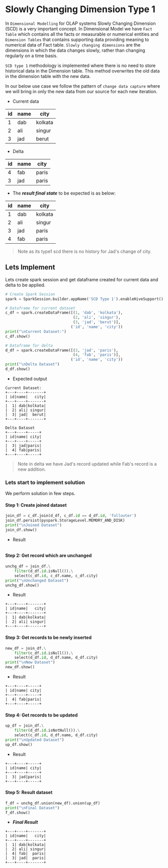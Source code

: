 # Slowly Changing Dimension Type 1


In `Dimensional Modelling` for OLAP systems Slowly Changing Dimension (SCD) is a very important concept. In Dimensional Model we have `Fact Table` which contains all the facts or measurable or numerical entities and `Dimension Tables` that contains supporting data providing meaning to numerical data of Fact table.
`Slowly changing dimensions` are the dimensions in which the data changes slowly, rather than changing regularly on a time basis.

`SCD type 1` methodology is implemented where there is no need to store historical data in the Dimension table. This method overwrites the old data in the dimension table with the new data.


In our below use case we follow the pattern of `change data capture` where we will bring in only the new data from our source for each new iteration. 

- Current data


|id|name|city|
|---|---|---|
|1|dab|kolkata|
|2|ali|singur|
|3|jad|berut|


- Delta

|id|name|city|
|---|---|---|
|4|fab|paris|
|3|jad|paris|


- The ***result final state*** to be expected is as below:

|id|name|city|
|---|---|---|
|1|dab|kolkata|
|2|ali|singur|
|3|jad|paris|
|4|fab|paris|

> Note as its type1 scd there is no history for Jad's change of city.



## Lets Implement

Lets create spark session and get dataframe created for current data and delta to be applied.

```Python
# Create Spark Session
spark = SparkSession.builder.appName('SCD Type 1').enableHiveSupport().getOrCreate()

# Dataframe for current dataset
c_df = spark.createDataFrame([(1, 'dab', 'kolkata'),
                              (2, 'ali', 'singur'),
                              (3, 'jad', 'berut')],
                             ('id', 'name', 'city'))
print("\nCurrent Dataset:")
c_df.show()

# Dataframe for delta
d_df = spark.createDataFrame([(3, 'jad', 'paris'),
                              (4, 'fab', 'paris')],
                             ('id', 'name', 'city'))
print("\nDelta Dataset")
d_df.show()
```

- Expected output

```
Current Dataset:
+---+----+-------+
| id|name|   city|
+---+----+-------+
|  1| dab|kolkata|
|  2| ali| singur|
|  3| jad|  berut|
+---+----+-------+

Delta Dataset
+---+----+-----+
| id|name| city|
+---+----+-----+
|  3| jad|paris|
|  4| fab|paris|
+---+----+-----+
```

> Note in delta we have Jad's record updated while Fab's record is a new addition.

### Lets start to implement solution

We perform solution in few steps.

#### Step 1: Create joined dataset

```Python
join_df = c_df.join(d_df, c_df.id == d_df.id, 'fullouter')
join_df.persist(pyspark.StorageLevel.MEMORY_AND_DISK)
print("\nJoined Dataset")
join_df.show()
```

- Result
```
```

#### Step 2: Get record which are unchanged

```Python
unchg_df = join_df.\
    filter(d_df.id.isNull()).\
    select(c_df.id, c_df.name, c_df.city)
print("\nUnchanged Dataset")
unchg_df.show()
```

- Result
```
+---+----+-------+
| id|name|   city|
+---+----+-------+
|  1| dab|kolkata|
|  2| ali| singur|
+---+----+-------+
```

#### Step 3: Get records to be newly inserted

```Python
new_df = join_df.\
    filter(c_df.id.isNull()).\
    select(d_df.id, d_df.name, d_df.city)
print("\nNew Dataset")
new_df.show()
```

- Result
```
+---+----+-----+
| id|name| city|
+---+----+-----+
|  4| fab|paris|
+---+----+-----+
```

#### Step 4: Get records to be updated

```Python
up_df = join_df.\
    filter(d_df.id.isNotNull()).\
    select(c_df.id, d_df.name, d_df.city)
print("\nUpdated Dataset")
up_df.show()
```

- Result
```
+---+----+-----+
| id|name| city|
+---+----+-----+
|  3| jad|paris|
+---+----+-----+
```

#### Step 5: Result dataset

```Python
f_df = unchg_df.union(new_df).union(up_df)
print("\nFinal Dataset")
f_df.show()
```

- ***Final Result***
```
+---+----+-------+
| id|name|   city|
+---+----+-------+
|  1| dab|kolkata|
|  2| ali| singur|
|  4| fab|  paris|
|  3| jad|  paris|
+---+----+-------+
```

